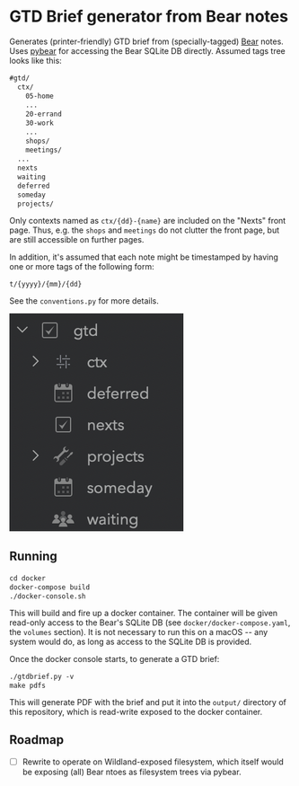# GTD Brief generator from Bear notes

Generates (printer-friendly) GTD brief from (specially-tagged) [Bear](https://bear.app/) notes. Uses [pybear](https://github.com/redspider/pybear) for accessing the Bear SQLite DB directly. Assumed tags tree looks like this:

```
#gtd/
  ctx/
    05-home
    ...
    20-errand
    30-work
    ...
    shops/
    meetings/
  ...
  nexts
  waiting
  deferred
  someday
  projects/
```

Only contexts named as `ctx/{dd}-{name}` are included on the "Nexts" front page. Thus, e.g. the `shops` and `meetings` do not clutter the front page, but are still accessible on further pages.

In addition, it's assumed that each note might be timestamped by having one or more tags of the following form:

```
t/{yyyy}/{mm}/{dd}
```

See the `conventions.py` for more details.

![GTD tags](./gtd-tags.png)

## Running

```
cd docker
docker-compose build
./docker-console.sh
```

This will build and fire up a docker container. The container will be given read-only access to the Bear's SQLite DB (see `docker/docker-compose.yaml`, the `volumes` section). It is not necessary to run this on a macOS -- any system would do, as long as access to the SQLite DB is provided.

Once the docker console starts, to generate a GTD brief:
```
./gtdbrief.py -v
make pdfs
```

This will generate PDF with the brief and put it into the `output/` directory of this repository, which is read-write exposed to the docker container.

## Roadmap

- [ ] Rewrite to operate on Wildland-exposed filesystem, which itself would be exposing (all) Bear ntoes as filesystem trees via pybear. 
